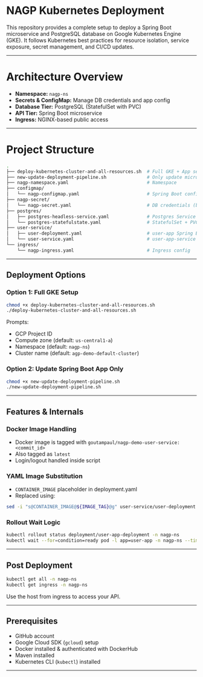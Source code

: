 # NAGP Kubernetes Deployment

This repository provides a complete setup to deploy a Spring Boot microservice and PostgreSQL database on Google Kubernetes Engine (GKE). It follows Kubernetes best practices for resource isolation, service exposure, secret management, and CI/CD updates.

---

# Architecture Overview

- **Namespace:** `nagp-ns`
- **Secrets & ConfigMap:** Manage DB credentials and app config
- **Database Tier:** PostgreSQL (StatefulSet with PVC)
- **API Tier:** Spring Boot microservice
- **Ingress:** NGINX-based public access

---

# Project Structure

```bash
.
├── deploy-kubernetes-cluster-and-all-resources.sh  # Full GKE + App setup
├── new-update-deployment-pipeline.sh               # Only update microservice pipeline
├── nagp-namespace.yaml                             # Namespace
├── configmap/
│   └── nagp-configmap.yaml                         # Spring Boot configs
├── nagp-secret/
│   └── nagp-secret.yaml                            # DB credentials (base64)
├── postgres/
│   ├── postgres-headless-service.yaml              # Postgres Service definition
│   └── postgres-statefulstate.yaml                 # StatefulSet + PVC
├── user-service/
│   ├── user-deployment.yaml                        # user-app Spring Boot app deployment (template)
│   └── user-service.yaml                           # user-app-service definition
└── ingress/
    └── nagp-ingress.yaml                           # Ingress config
```

---

##  Deployment Options

### Option 1: Full GKE Setup

```bash
chmod +x deploy-kubernetes-cluster-and-all-resources.sh
./deploy-kubernetes-cluster-and-all-resources.sh
```

Prompts:

- GCP Project ID
- Compute zone (default: `us-central1-a`)
- Namespace (default: `nagp-ns`)
- Cluster name (default: `agp-demo-default-cluster`)

### Option 2: Update Spring Boot App Only

```bash
chmod +x new-update-deployment-pipeline.sh
./new-update-deployment-pipeline.sh
```

---

## Features & Internals

### Docker Image Handling

- Docker image is tagged with `goutampaul/nagp-demo-user-service:<commit_id>`
- Also tagged as `latest`
- Login/logout handled inside script

### YAML Image Substitution

- `CONTAINER_IMAGE` placeholder in deployment.yaml
- Replaced using:

```bash
sed -i "s@CONTAINER_IMAGE@${IMAGE_TAG}@g" user-service/user-deployment.yaml
```

### Rollout Wait Logic

```bash
kubectl rollout status deployment/user-app-deployment -n nagp-ns
kubectl wait --for=condition=ready pod -l app=user-app -n nagp-ns --timeout=60s
```

---

## Post Deployment

```bash
kubectl get all -n nagp-ns
kubectl get ingress -n nagp-ns
```

Use the host from ingress to access your API.

---

## Prerequisites

- GitHub account
- Google Cloud SDK (`gcloud`) setup
- Docker installed & authenticated with DockerHub
- Maven installed
- Kubernetes CLI (`kubectl`) installed

---

